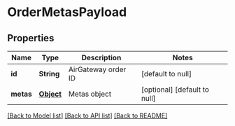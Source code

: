 # OrderMetasPayload
## Properties

| Name | Type | Description | Notes |
|------------ | ------------- | ------------- | -------------|
| **id** | **String** | AirGateway order ID | [default to null] |
| **metas** | [**Object**](.md) | Metas object | [optional] [default to null] |

[[Back to Model list]](../README.md#documentation-for-models) [[Back to API list]](../README.md#documentation-for-api-endpoints) [[Back to README]](../README.md)

